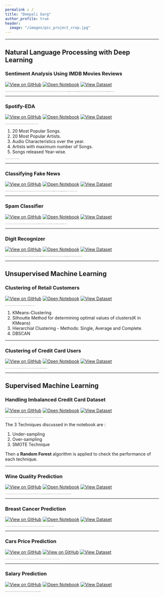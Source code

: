 ```yaml
---
permalink : /
title: "Deepali Garg"
author_profile: true
header:
  image: "/images/pic_project_crop.jpg"
---
```



---
## Natural Language Processing with Deep Learning

### Sentiment Analysis Using IMDB Movies Reviews

[![View on GitHub](https://img.shields.io/badge/GitHub-View_on_GitHub-blue?logo=GitHub)](https://github.com/deepaligarg/Sentiment-Analysis-using-IMDB-movies-reviews)
[![Open Notebook](https://img.shields.io/badge/Jupyter-Open_Notebook-green?logo=Jupyter)](https://github.com/deepaligarg/Sentiment-Analysis-using-IMDB-movies-reviews/blob/master/IMDB%20movies%20review%20sentiment%20analysis.ipynb)
[![View Dataset](https://img.shields.io/badge/Dataset-View_Dataset-blueviolet?logo=Microsoft%20Excel)](https://www.kaggle.com/lakshmi25npathi/imdb-dataset-of-50k-movie-reviews)

<span style="font-family:Segoe UI; font-size:1;">This is an NLP and Flask based application which involves predicting the sentiments of the sentences as positive or negative. The classifier is trained on a huge dataset of IMDB movies reviews.  The model is then hosted using Flask to be used by end users.
This project has text pre-processing done through NLTK and Regex and EDA for understanding the features and data well.
The text is then coverted into vectors using 2 techniques - **Countvectorize and TF-IDF**.
Two Machine Learning algorithms **(Naive Bayes and SVM)** are then used with combonitions of above 2 techniques and it is found that Naive Bayes with TF-IDF outstands the other algorithm.
The model is then saved in a **Pickle file** and used in the **Flask Application** to host the website on localhost.</span>

---
### Spotify-EDA

[![View on GitHub](https://img.shields.io/badge/GitHub-View_on_GitHub-blue?logo=GitHub)](https://github.com/deepaligarg/Spotify-EDA)
[![Open Notebook](https://img.shields.io/badge/Jupyter-Open_Notebook-green?logo=Jupyter)](https://github.com/deepaligarg/Spotify-EDA/blob/master/Spotify%20Popularity%20and%20EDA_ANN.ipynb)
[![View Dataset](https://img.shields.io/badge/Dataset-View_Dataset-blueviolet?logo=Microsoft%20Excel)](https://www.kaggle.com/mrmorj/dataset-of-songs-in-spotify)

<span style="font-family:Segoe UI; font-size:1;">Spotify is an extremely popular music application. This project consumes a large dataset of songs and gives various reports and trends on those songs.
The code contains text pre-processing and detailed EDA to yield following trends : </span>

 1. 20 Most Popular Songs.
 2. 20 Most Popular Artists.
 3. Audio Characteristics over the year.
 4. Artists with maximum number of Songs.
 5. Songs released Year-wise. 

<span style="font-family:Segoe UI; font-size:1;">Also the popularity of the songs have been estimated using Deep Learning with **Neaural Networks**. </span>

 
 ---
### Classifying Fake News

[![View on GitHub](https://img.shields.io/badge/GitHub-View_on_GitHub-blue?logo=GitHub)](https://github.com/deepaligarg/Fake-News-Classification-Deep-Learning)
[![Open Notebook](https://img.shields.io/badge/Jupyter-Open_Notebook-green?logo=Jupyter)](https://github.com/deepaligarg/Fake-News-Classification-Deep-Learning/blob/master/Fake%20News%20Classifier%20with%20LSTM.ipynb)
[![View Dataset](https://img.shields.io/badge/Dataset-View_Dataset-blueviolet?logo=Microsoft%20Excel)](https://www.kaggle.com/c/fake-news)
 
<span style="font-family:Segoe UI; font-size:1;">A Deep Learning approach of classifying the news headlines and its content as Fake or Real.
A considerable amount of labeled news headlines and content are taken and a Deep Learning approach is used to classify any news as Fake or Real.
Text pre-processing is done using **NLTK** library. The words are converted into vectors using **Word Embeddings**.
The model is built using **LSTM** and **Bi-directional LSTM** with **Dropout Layers**.
It was found that LSTM out-performed Bi-diectional LSTM for this use-case.</span>

---
### Spam Classifier

[![View on GitHub](https://img.shields.io/badge/GitHub-View_on_GitHub-blue?logo=GitHub)](https://github.com/deepaligarg/-Spam-Classifier)
[![Open Notebook](https://img.shields.io/badge/Jupyter-Open_Notebook-green?logo=Jupyter)](https://github.com/deepaligarg/-Spam-Classifier/blob/master/Spam%20Classification.ipynb)
[![View Dataset](https://img.shields.io/badge/Dataset-View_Dataset-blueviolet?logo=Microsoft%20Excel)](https://www.kaggle.com/uciml/sms-spam-collection-dataset)

<span style="font-family:Segoe UI; font-size:1;">This NLP project reads a message and classifies them as Spam or Ham (Not Spam). This uses NLTK for text preprocessing and Machine learning algorithms for classifying text messages.
Text pre-processing done by applying **Regex**, **Stemming** and Removing **Stopwords**. 
The words are then converted into words using **Bag Of Words** Technique (Sklearn's **CountVecrtorizer**) and then a **Naive Bayes Classifier** is built for the use-case.</span>

---
### Digit Recognizer

[![View on GitHub](https://img.shields.io/badge/GitHub-View_on_GitHub-blue?logo=GitHub)](https://github.com/deepaligarg/Digit-Recognizer)
[![Open Notebook](https://img.shields.io/badge/Jupyter-Open_Notebook-green?logo=Jupyter)](https://github.com/deepaligarg/Digit-Recognizer/blob/master/Digit%20Recognizer%20using%20ANN%20and%20Keras%20Hyperparameter%20Tuning.ipynb)
[![View Dataset](https://img.shields.io/badge/Dataset-View_Dataset-blueviolet?logo=Microsoft%20Excel)](https://www.kaggle.com/c/digit-recognizer)

<span style="font-family:Segoe UI; font-size:1;">This application recognizes hand-written digits from 0-9 and labels them correctly on basis of certain characteristics. This is an example of using Neural Networks and Deep Learning.
This notebook depicts the use of **Deep Learning** technique - **Artificial Neural Networks**. The networks are built using **Keras** Library and hyperparameter tuning is also performed to find best model parameters for this use-case using **Keras Tuner's Random Search**. The the model's performance is analysed using Confusion Matrix and Classification Report.</span>

---
## Unsupervised Machine Learning

### Clustering of Retail Customers

[![View on GitHub](https://img.shields.io/badge/GitHub-View_on_GitHub-blue?logo=GitHub)](https://github.com/deepaligarg/Clustering-Retail-Customers)
[![Open Notebook](https://img.shields.io/badge/Jupyter-Open_Notebook-green?logo=Jupyter)](https://github.com/deepaligarg/Clustering-Retail-Customers/blob/master/RetailDS_clustering.ipynb)
[![View Dataset](https://img.shields.io/badge/Dataset-View_Dataset-blueviolet?logo=Microsoft%20Excel)](https://www.kaggle.com/hellbuoy/online-retail-customer-clustering)

<span style="font-family:Segoe UI; font-size:1;">This application is for clustering and grouping customers based on their purchase history to give insights to the retail department.
For clustering, unsupervised machine learning algorithms are used such as- </span>

1. KMeans-Clustering
2. Silhoutte Method for determining optimal values of clusters(K in KMeans)
3. Hierarchial Clustering - Methods: Single, Average and Complete.
4. DBSCAN 


---
### Clustering of Credit Card Users

[![View on GitHub](https://img.shields.io/badge/GitHub-View_on_GitHub-blue?logo=GitHub)](https://github.com/deepaligarg/Clustering-Credit-Card-Users)
[![Open Notebook](https://img.shields.io/badge/Jupyter-Open_Notebook-green?logo=Jupyter)](https://github.com/deepaligarg/Clustering-Credit-Card-Users/blob/master/CreditDS_clustering_UnsupML.ipynb)
[![View Dataset](https://img.shields.io/badge/Dataset-View_Dataset-blueviolet?logo=Microsoft%20Excel)](https://www.kaggle.com/arjunbhasin2013/ccdata)


<span style="font-family:Segoe UI; font-size:1;">This is a use-case of clustering the credit card customers on the basis of various attributes using Unsupervised Machine Learning Techniques.
The project is a blend of detailed EDA and unsupervised machine learning algorithms such as **K-Means Clustering, Hierarchial Clustering and DBSCAN.** </span>


---
## Supervised Machine Learning

### Handling Imbalanced Credit Card Dataset

[![View on GitHub](https://img.shields.io/badge/GitHub-View_on_GitHub-blue?logo=GitHub)](https://github.com/deepaligarg/Credit-Card-Imbalanced-Dataset)
[![Open Notebook](https://img.shields.io/badge/Jupyter-Open_Notebook-green?logo=Jupyter)](https://github.com/deepaligarg/Credit-Card-Imbalanced-Dataset/blob/master/CreditDS_clustering_UnsupML.ipynb)
[![View Dataset](https://img.shields.io/badge/Dataset-View_Dataset-blueviolet?logo=Microsoft%20Excel)](https://www.kaggle.com/arjunbhasin2013/ccdata)

<span style="font-family:Segoe UI; font-size:1;">Mostly in Banking domains or credit card use cases, the data for predicting a transaction as fraudulent is extremely low due to less evidence for fraud cases resulting in an Imbalanced Dataset for ML use cases. This projrct deals with 3 techniques of handling such cases. </span>

The 3 Techniques discussed in the notebook are :  
1. Under-sampling
2. Over-sampling
3. SMOTE Technique

Then a **Random Forest** algorithm is applied to check the performance of each technique.


---
### Wine Quality Prediction

[![View on GitHub](https://img.shields.io/badge/GitHub-View_on_GitHub-blue?logo=GitHub)](https://github.com/deepaligarg/Wine-Quality-Prediction-)
[![Open Notebook](https://img.shields.io/badge/Jupyter-Open_Notebook-green?logo=Jupyter)](https://github.com/deepaligarg/Wine-Quality-Prediction-/blob/master/WineQuality_DT%20and%20Ensemble.ipynb)
[![View Dataset](https://img.shields.io/badge/Dataset-View_Dataset-blueviolet?logo=Microsoft%20Excel)](https://www.kaggle.com/uciml/red-wine-quality-cortez-et-al-2009)

<span style="font-family:Segoe UI; font-size:1;">This is a classic classification example of predicting and classifying Wine Quality on a scale of 3 to 8. The lowest scale being the poor quality and the highest scale being the best quality.
The project is an amalgamation of detailed EDA and supervised Ensemble Techniques such has **Random Forest** and **Gradient Boost**. The values are also scaled using Standard Scaler and Classification Report is generated at the end to analyse the prediction and classification done.</span>


---
### Breast Cancer Prediction

[![View on GitHub](https://img.shields.io/badge/GitHub-View_on_GitHub-blue?logo=GitHub)](https://github.com/deepaligarg/Breast-Cancer-Prediction)
[![Open Notebook](https://img.shields.io/badge/Jupyter-Open_Notebook-green?logo=Jupyter)](https://github.com/deepaligarg/Breast-Cancer-Prediction/blob/master/BreastCancerPred_LogRegr.ipynb)
[![View Dataset](https://img.shields.io/badge/Dataset-View_Dataset-blueviolet?logo=Microsoft%20Excel)](https://www.kaggle.com/c/breast-cancer-classification)

<span style="font-family:Segoe UI; font-size:1;">This is an analysis of predicting cancer chances in the patients considering different parameters of the human cells.
The project contains detailed EDA of the dataset taken and the prediction is done by using Logistic Regression and KNN Algorithms. Classification Report with Accuracy and F1 score are also analysed with using these algorithms.</span>


---
### Cars Price Prediction

[![View on GitHub](https://img.shields.io/badge/GitHub-View_on_GitHub-blue?logo=GitHub)](https://github.com/deepaligarg/Cars-Price-Prediction)
[![View on GitHub](https://img.shields.io/badge/Jupyter-Open_Notebook-green?logo=Jupyter)](https://github.com/deepaligarg/Cars-Price-Prediction/blob/master/DataExplore_carspriceprediction_LinReg.ipynb)
[![View Dataset](https://img.shields.io/badge/Dataset-View_Dataset-blueviolet?logo=Microsoft%20Excel)](https://www.kaggle.com/nehalbirla/vehicle-dataset-from-cardekho)


<span style="font-family:Segoe UI; font-size:1;">This project involves predicting the prices of the cars in order to give insights to the company to set up business in different locations.
The project containes EDA and VIF (Variance Inflation Factor) for measuring amount of multicolinearity in a set of multiple regression variables. 
Feature seclection is done through sklearn's library - RFE and prediction by applying Linear Regression.</span>


---
### Salary Prediction

[![View on GitHub](https://img.shields.io/badge/GitHub-View_on_GitHub-blue?logo=GitHub)](https://github.com/deepaligarg/Salary-Prediction)
[![Open Notebook](https://img.shields.io/badge/Jupyter-Open_Notebook-green?logo=Jupyter)](https://github.com/deepaligarg/Salary-Prediction/blob/master/PredictingSalaries_LinearReg.ipynb)
[![View Dataset](https://img.shields.io/badge/Dataset-View_Dataset-blueviolet?logo=Microsoft%20Excel)](https://www.kaggle.com/laleeth/salary-predict-dataset)

<span style="font-family:Segoe UI; font-size:1;">This preoject contains a Python notebook that helps in analyzing the Salary trends and predicting Salaries on the basis of Years of Experience.
A simple Linear Regression Algorithm is applied and the score is calculated which gives an **accuracy of 96%**.</span>



 





